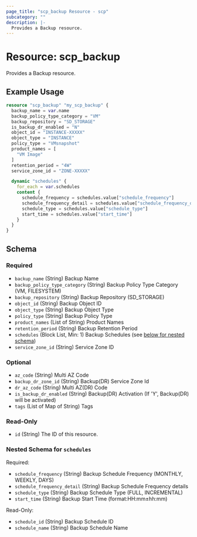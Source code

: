 ```yaml
---
page_title: "scp_backup Resource - scp"
subcategory: ""
description: |-
  Provides a Backup resource.
---
```


# Resource: scp_backup

Provides a Backup resource.


## Example Usage

```terraform
resource "scp_backup" "my_scp_backup" {
  backup_name = var.name
  backup_policy_type_category = "VM"
  backup_repository = "SD_STORAGE"
  is_backup_dr_enabled = "N"
  object_id = "INSTANCE-XXXXX"
  object_type = "INSTANCE"
  policy_type = "VMsnapshot"
  product_names = [
    "VM Image"
  ]
  retention_period = "4W"
  service_zone_id = "ZONE-XXXXX"

  dynamic "schedules" {
    for_each = var.schedules
    content {
      schedule_frequency = schedules.value["schedule_frequency"]
      schedule_frequency_detail = schedules.value["schedule_frequency_detail"]
      schedule_type = schedules.value["schedule_type"]
      start_time = schedules.value["start_time"]
    }
  }
}
```

<!-- schema generated by tfplugindocs -->
## Schema

### Required

- `backup_name` (String) Backup Name
- `backup_policy_type_category` (String) Backup Policy Type Category (VM, FILESYSTEM)
- `backup_repository` (String) Backup Repository (SD_STORAGE)
- `object_id` (String) Backup Object ID
- `object_type` (String) Backup Object Type
- `policy_type` (String) Backup Policy Type
- `product_names` (List of String) Product Names
- `retention_period` (String) Backup Retention Period
- `schedules` (Block List, Min: 1) Backup Schedules (see [below for nested schema](#nestedblock--schedules))
- `service_zone_id` (String) Service Zone ID

### Optional

- `az_code` (String) Multi AZ Code
- `backup_dr_zone_id` (String) Backup(DR) Service Zone Id
- `dr_az_code` (String) Multi AZ(DR) Code
- `is_backup_dr_enabled` (String) Backup(DR) Activation (If 'Y', Backup(DR) will be activated)
- `tags` (List of Map of String) Tags

### Read-Only

- `id` (String) The ID of this resource.

<a id="nestedblock--schedules"></a>
### Nested Schema for `schedules`

Required:

- `schedule_frequency` (String) Backup Schedule Frequency (MONTHLY, WEEKLY, DAYS)
- `schedule_frequency_detail` (String) Backup Schedule Frequency details
- `schedule_type` (String) Backup Schedule Type (FULL, INCREMENTAL)
- `start_time` (String) Backup Start Time (format:HH:mm±hh:mm)

Read-Only:

- `schedule_id` (String) Backup Schedule ID
- `schedule_name` (String) Backup Schedule Name
